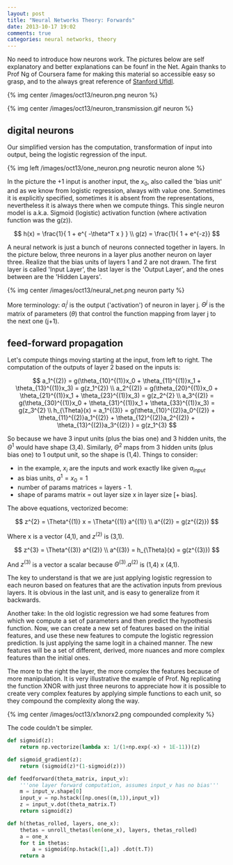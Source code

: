 ```yaml
---
layout: post
title: "Neural Networks Theory: Forwards"
date: 2013-10-17 19:02
comments: true
categories: neural networks, theory
---
```


No need to introduce how neurons work. The pictures below are self explanatory and better explanations can be founf in the Net. Again thanks to Prof Ng of Coursera fame for making this material so accessible easy so grasp, and to the always great reference of [Stanford Ufldl](http://ufldl.stanford.edu/wiki/index.php/Neural_Networks).

{% img center /images/oct13/neuron.png neuron %}

{% img center /images/oct13/neuron_transmission.gif neuron %}

## digital neurons

Our simplified version has the computation, transformation of input into output, being the logistic regression of the input.

{% img left /images/oct13/one_neuron.png neurotic neuron alone %}

In the picture the +1 input is another input, the $x_0$, also called the 'bias unit' and as we know from logistic regression, always with value one. Sometimes it is explicitly specified, sometimes it is absent from the representations, nevertheless it is always there when we compute things. This single neuron model is a.k.a. Sigmoid (logistic) activation function (where activation function was the g(z)).

$$
h(x) = \frac{1}{ 1  + e^{ -\theta^T x } }
\\
g(z) = \frac{1}{ 1  + e^{-z}}
$$


A neural network is just a bunch of neurons connected together in layers. In the picture below, three neurons in a layer plus another neuron on layer three. Realize that the bias units of layers 1 and 2 are not drawn. The first layer is called 'Input Layer', the last layer is the 'Output Layer', and the ones between are the 'Hidden Layers'.

{% img center /images/oct13/neural_net.png neuron party %}

More terminology: $a_i^{j}$ is the output ('activation') of neuron in layer j. $\Theta^{j}$ is the matrix of parameters ($\theta$) that control the function mapping from layer j to the next one (j+1).

## feed-forward propagation

Let's compute things moving starting at the input, from left to right. The computation of the outputs of layer 2 based on the inputs is:

$$
a_1^{(2)} = g(\theta_{10}^{(1)}x_0 + \theta_{11}^{(1)}x_1 + \theta_{13}^{(1)}x_3) = g(z_1^{2})
\\
a_2^{(2)} = g(\theta_{20}^{(1)}x_0 + \theta_{21}^{(1)}x_1 + \theta_{23}^{(1)}x_3) = g(z_2^{2}
\\
a_3^{(2)} = g(\theta_{30}^{(1)}x_0 + \theta_{31}^{(1)}x_1 + \theta_{33}^{(1)}x_3) = g(z_3^{2}
\\
h_{\Theta}(x) = a_1^{(3)} = g(\theta_{10}^{(2)}a_0^{(2)} + \theta_{11}^{(2)}a_1^{(2)} + \theta_{12}^{(2)}a_2^{(2)} + \theta_{13}^{(2)}a_3^{(2)} ) = g(z_1^{3}
$$

So because we have 3 input units (plus the bias one) and 3 hidden units, the $\Theta^{1}$ would have shape (3,4). Similarly, $\Theta^{2}$ maps from 3 hidden units (plus bias one) to 1 output unit, so the shape is (1,4). Things to consider:

- in the example, $x_i$ are the inputs and work exactly like given $a_{input}$
- as bias units, $a^{1} = x_0 = 1$
- number of params matrices = layers - 1.
- shape of params matrix = out layer size x in layer size [+ bias].

The above equations, vectorized become:

$$
z^{2} = \Theta^{(1)} x = \Theta^{(1)} a^{(1)}
\\
a^{(2)} = g(z^{(2)})
$$

Where x is a vector (4,1), and $z^{(2)}$ is (3,1).

$$
z^{3} = \Theta^{(3)} a^{(2)}
\\
a^{(3)} = h_{\Theta}(x) = g(z^{(3)})
$$

And $z^{(3)}$ is a vector a scalar because $\Theta^{(3)} . a^{(2)}$ is (1,4) x (4,1).

The key to understand is that we are just applying logistic regression to each neuron based on features that are the activation inputs from previous layers. It is obvious in the last unit, and is easy to generalize from it backwards. 

Another take: In the old logistic regression we had some features from which we compute a set of parameters and then predict the hypothesis function. Now, we can create a new set of features based on the initial features, and use these new features to compute the logistic regression prediction. Is just applying the same logit in a chained manner. The new features will be a set of different, derived, more nuances and more complex features than the initial ones. 

The more to the right the layer, the more complex the features because of more manipulation. It is very illustrative the example of Prof. Ng replicating the function XNOR with just three neurons to appreciate how it is possible to create very complex features by applying simple functions to each unit, so they compound the complexity along the way.

{% img center /images/oct13/x1xnorx2.png compounded complexity %}


The code couldn't be simpler.

```python feed forward
def sigmoid(z):
    return np.vectorize(lambda x: 1/(1+np.exp(-x) + 1E-11))(z)

def sigmoid_gradient(z):
    return (sigmoid(z)*(1-sigmoid(z)))

def feedforward(theta_matrix, input_v):
    '''one layer forward computation, assumes input_v has no bias'''
    m = input_v.shape[0]
    input_v = np.hstack([np.ones((m,1)),input_v])
    z = input_v.dot(theta_matrix.T)
    return sigmoid(z)

def h(thetas_rolled, layers, one_x):
    thetas = unroll_thetas(len(one_x), layers, thetas_rolled)
    a = one_x
    for t in thetas:
        a = sigmoid(np.hstack([1,a]) .dot(t.T))
    return a
```




